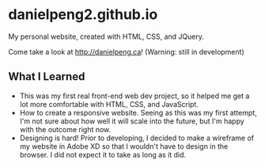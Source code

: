 # danielpeng2.github.io
My personal website, created with HTML, CSS, and JQuery.

Come take a look at http://danielpeng.ca! (Warning: still in development)

## What I Learned
* This was my first real front-end web dev project, so it helped me get a lot more comfortable with HTML, CSS, and JavaScript.
* How to create a responsive website. Seeing as this was my first attempt, I'm not sure about how well it will scale into the future, but I'm happy with the outcome right now.
* Designing is hard! Prior to developing, I decided to make a wireframe of my website in Adobe XD so that I wouldn't have to design in the browser. I did not expect it to take as long as it did.
